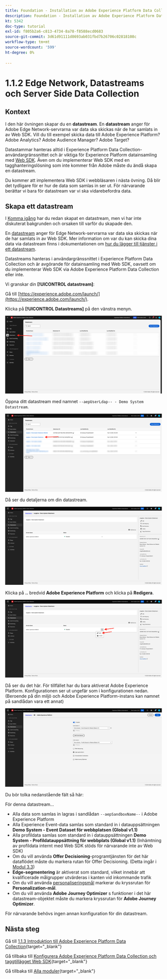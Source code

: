 ```yaml
---
title: Foundation - Installation av Adobe Experience Platform Data Collection och Web SDK-tillägget - Edge Network, Datastreams och Server Side Data Collection
description: Foundation - Installation av Adobe Experience Platform Data Collection och Web SDK-tillägget - Edge Network, Datastreams och Server Side Data Collection
kt: 5342
doc-type: tutorial
exl-id: f805b2a6-c813-4734-8a78-f8588ecd0683
source-git-commit: 3d61d91111d8693ab031fbd7b26706c02818108c
workflow-type: tm+mt
source-wordcount: '599'
ht-degree: 0%

---
```


# 1.1.2 Edge Network, Datastreams och Server Side Data Collection

## Kontext

I den här övningen skapar du en **datastream**. En **datastream** anger för Adobe Edge Network-servrarna var data ska skickas när de har samlats in av Web SDK. Vill du till exempel skicka data till Adobe Experience Platform? Adobe Analytics? Adobe Audience Manager? Adobe Target?

Datastammar hanteras alltid i Experience Platform Data Collection-användargränssnittet och är viktiga för Experience Platform datainsamling med [Web SDK](https://experienceleague.adobe.com/en/docs/experience-platform/web-sdk/home). Även om du implementerar Web SDK med en tagghanteringslösning som inte kommer från Adobe måste du ändå skapa en datastream.

Du kommer att implementera Web SDK i webbläsaren i nästa övning. Då blir det tydligare för er hur de data som samlas in ser ut. För närvarande berättar vi bara för datastream var vi ska vidarebefordra data.

## Skapa ett datastream

I [Komma igång](./../../../../modules/getting-started/gettingstarted/ex2.md) har du redan skapat en datastream, men vi har inte diskuterat bakgrunden och orsaken till varför du skapade den.

En [datastream](https://experienceleague.adobe.com/en/docs/experience-platform/datastreams/overview) anger för Edge Network-servrarna var data ska skickas när de har samlats in av Web SDK. Mer information om var du kan skicka dina data via datastream finns i dokumentationen om [hur du lägger till tjänster i ett datastream](https://experienceleague.adobe.com/en/docs/experience-platform/datastreams/configure#add-services).

Datastreams hanteras i användargränssnittet i Experience Platform Data Collection och är avgörande för datainsamling med Web SDK, oavsett om du implementerar Web SDK via Adobe Experience Platform Data Collection eller inte.

Vi granskar din **[!UICONTROL datastream]**:

Gå till [https://experience.adobe.com/launch/](https://experience.adobe.com/launch/).

Klicka på **[!UICONTROL Datastreams]** på den vänstra menyn.

![Klicka på Datastream-ikonen i den vänstra navigeringen](./images/edgeconfig1.png)

Öppna ditt datastream med namnet `--aepUserLdap-- - Demo System Datastream`.

![Namnge dataströmmen och spara](./images/edgeconfig2.png)

Då ser du detaljerna om din datastream.

![Namnge dataströmmen och spara](./images/edgecfg1.png)

Klicka på **..** bredvid **Adobe Experience Platform** och klicka på **Redigera**.

![Namnge dataströmmen och spara](./images/edgecfg1a.png)

Då ser du det här. För tillfället har du bara aktiverat Adobe Experience Platform. Konfigurationen ser ut ungefär som i konfigurationen nedan. (Beroende på din miljö och Adobe Experience Platform-instans kan namnet på sandlådan vara ett annat)

![Namnge dataströmmen och spara](./images/edgecfg2.png)

Du bör tolka nedanstående fält så här:

För denna datastream...

- Alla data som samlas in lagras i sandlådan `--aepSandboxName--` i Adobe Experience Platform
- Alla Experience Event-data samlas som standard in i datauppsättningen **Demo System - Event Dataset för webbplatsen (Global v1.1)**
- Alla profildata samlas som standard in i datauppsättningen **Demo System - Profildatauppsättning för webbplats (Global v1.1)** (Inhämtning av profildata internt med Web SDK stöds för närvarande inte av Web SDK)
- Om du vill använda **Offer Decisioning**-programtjänsten för det här dataflödet måste du markera rutan för Offer Decisioning. (Detta ingår i [Modul 3.3](./../../../../modules/delivery-activation/ajo-b2c/ajob2c-3/offer-decisioning.md))
- **Edge-segmentering** är aktiverat som standard, vilket innebär att kvalificerade målgrupper utvärderas i kanten vid inkommande trafik
- Om du vill använda [personaliseringsmål](https://experienceleague.adobe.com/en/docs/experience-platform/destinations/catalog/personalization/overview) markerar du kryssrutan för **Personalization-mål**.
- Om du vill använda **Adobe Journey Optimizer** s funktioner i det här datastream-objektet måste du markera kryssrutan för **Adobe Journey Optimizer**.

För närvarande behövs ingen annan konfiguration för din datastream.

## Nästa steg

Gå till [1.1.3 Introduktion till Adobe Experience Platform Data Collection](./ex3.md){target="_blank"}

Gå tillbaka till [Konfigurera Adobe Experience Platform Data Collection och taggtillägget Web SDK](./data-ingestion-launch-web-sdk.md){target="_blank"}

Gå tillbaka till [Alla moduler](./../../../../overview.md){target="_blank"}
